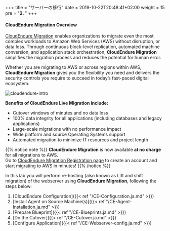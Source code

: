+++
title = "サーバーの移行"
date = 2019-10-22T20:48:41+02:00
weight = 15
pre = "<b>2. </b>"
+++

#### CloudEndure Migration Overview

<a href="https://aws.amazon.com/cloudendure-migration/" target="_blank">CloudEndure Migration</a> enables organizations to migrate even the most complex workloads to Amazon Web Services (AWS) without disruption, or data loss. Through continuous block-level replication, automated machine conversion, and application stack orchestration, **CloudEndure Migration** simplifies the migration process and reduces the potential for human error.

Whether you are migrating to AWS or across regions within AWS, **CloudEndure Migration** gives you the flexibility you need and delivers the security controls you require to succeed in today’s fast-paced digital ecosystem.

![cloudendure-intro](/ce/ce-home.png)

**Benefits of CloudEndure Live Migration include:**

- Cutover windows of minutes and no data loss
- 100% data integrity for all applications (including databases and legacy applications)
- Large-scale migrations with no performance impact
- Wide platform and source Operating Systems support
- Automated migration to minimize IT resources and project length

{{% notice note %}}
**CloudEndure Migration** is now available **at no charge**  for all migrations to AWS.  
Go to <a href="https://console.cloudendure.com/#/register/register">CloudEndure Migration Registration page</a> to create an account and start migrating to AWS in minutes!
{{% /notice %}}  

In this lab you will perform re-hosting (also known as Lift and shift migration) of the webserver using **CloudEndure Migration**, following the steps below:

1. [CloudEndure Configuration]({{< ref "/CE-Configuration.ja.md" >}})  
2. [Install Agent on Source Machine(s)]({{< ref "/CE-Agent-Installation.ja.md" >}})  
3. [Prepare Blueprint]({{< ref "/CE-Blueprints.ja.md" >}})  
4. [Do the Cutover]({{< ref "/CE-Cutover.ja.md" >}})  
5. [Configure Application]({{< ref "/CE-Webserver-config.ja.md" >}})  
